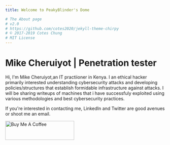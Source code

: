 ```yaml
---
title: Welcome to PeakyBlinder's Dome

# The About page
# v2.0
# https://github.com/cotes2020/jekyll-theme-chirpy
# © 2017-2019 Cotes Chung
# MIT License
---
```


# Mike Cheruiyot | Penetration tester
Hi, I'm Mike Cheruiyot,an IT practiioner in Kenya. I an ethical hacker primarily interested understanding cybersecurity attacks and developing policies/structures that establish formidable infrastructure against attacks. I will be sharing writeups of machines that i have successfuly exploited using various methodologies and best cybersecurity practices.


If you're interested in contacting me, LinkedIn and Twitter are good avenues or shoot me an email.

<a href="https://bmc.link/PeakyBlinder" target="_blank"><img src="https://cdn.buymeacoffee.com/buttons/v2/default-blue.png" alt="Buy Me A Coffee" style="height: 60px !important;width: 217px !important;" ></a>
